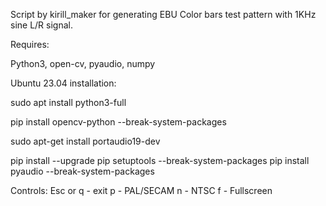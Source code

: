 Script by kirill_maker for generating EBU Color bars test pattern with 1KHz sine L/R signal.

Requires:

Python3, open-cv, pyaudio, numpy

Ubuntu 23.04 installation:

sudo apt install python3-full

pip install opencv-python --break-system-packages

sudo apt-get install portaudio19-dev

pip install --upgrade pip setuptools --break-system-packages
pip install pyaudio --break-system-packages

Controls:
Esc or q - exit
p - PAL/SECAM
n - NTSC
f - Fullscreen
